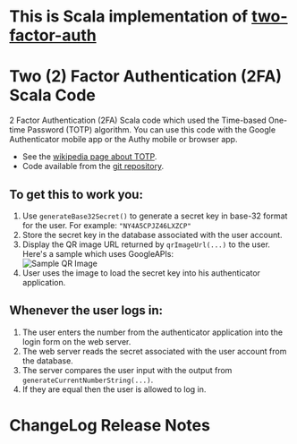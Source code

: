 # This is Scala implementation of [two-factor-auth](https://github.com/j256/two-factor-auth)
 
Two (2) Factor Authentication (2FA) Scala Code
=============================================

2 Factor Authentication (2FA) Scala code which used the Time-based One-time Password (TOTP) algorithm.
You can use this code with the Google Authenticator mobile app or the Authy mobile or browser app.

* See the [wikipedia page about TOTP](http://en.wikipedia.org/wiki/Time-based_One-time_Password_Algorithm).	
* Code available from the [git repository](https://github.com/Bunyod/TwoFactorAuth). 
<!---* Maven packages are published via [![Maven Central](https://maven-badges.herokuapp.com/maven-central/com.j256.two-factor-auth/two-factor-auth/badge.svg?style=flat-square)](https://maven-badges.herokuapp.com/maven-central/com.j256.two-factor-auth/two-factor-auth/) --->

## To get this to work you:

1. Use `generateBase32Secret()` to generate a secret key in base-32 format for the user.  For example: `"NY4A5CPJZ46LXZCP"`
2. Store the secret key in the database associated with the user account.
3. Display the QR image URL returned by `qrImageUrl(...)` to the user.  Here's a sample which uses GoogleAPIs:  
![Sample QR Image](https://chart.googleapis.com/chart?chs=200x200&cht=qr&chl=200x200&chld=M|0&cht=qr&chl=otpauth://totp/user@j256.com%3Fsecret%3DNY4A5CPJZ46LXZCP)
4. User uses the image to load the secret key into his authenticator application.

## Whenever the user logs in:

1. The user enters the number from the authenticator application into the login form on the web server.
2. The web server reads the secret associated with the user account from the database.
3. The server compares the user input with the output from `generateCurrentNumberString(...)`.
4. If they are equal then the user is allowed to log in.

<!--- For more details, see the [example program](https://github.com/j256/two-factor-auth/blob/master/src/test/java/com/j256/twofactorauth/TwoFactorAuthExample.java). --->

# ChangeLog Release Notes

<!--- See the [ChangeLog.txt file](src/main/javadoc/doc-files/changelog.txt). --->
